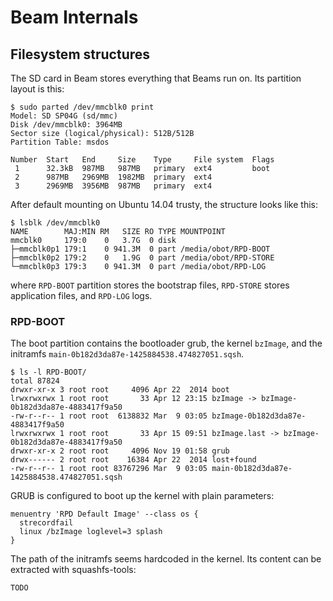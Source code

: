 # Beam Internals

## Filesystem structures

The SD card in Beam stores everything that Beams run on. Its partition layout is this:

```
$ sudo parted /dev/mmcblk0 print
Model: SD SP04G (sd/mmc)
Disk /dev/mmcblk0: 3964MB
Sector size (logical/physical): 512B/512B
Partition Table: msdos

Number  Start   End     Size    Type     File system  Flags
 1      32.3kB  987MB   987MB   primary  ext4         boot
 2      987MB   2969MB  1982MB  primary  ext4
 3      2969MB  3956MB  987MB   primary  ext4
```

After default mounting on Ubuntu 14.04 trusty, the structure looks like this:
```
$ lsblk /dev/mmcblk0
NAME        MAJ:MIN RM   SIZE RO TYPE MOUNTPOINT
mmcblk0     179:0    0   3.7G  0 disk 
├─mmcblk0p1 179:1    0 941.3M  0 part /media/obot/RPD-BOOT
├─mmcblk0p2 179:2    0   1.9G  0 part /media/obot/RPD-STORE
└─mmcblk0p3 179:3    0 941.3M  0 part /media/obot/RPD-LOG
```

where `RPD-BOOT` partition stores the bootstrap files, `RPD-STORE` stores application files, and `RPD-LOG` logs.

### RPD-BOOT

The boot partition contains the bootloader grub, the kernel `bzImage`, and the initramfs `main-0b182d3da87e-1425884538.474827051.sqsh`.

```
$ ls -l RPD-BOOT/
total 87824
drwxr-xr-x 3 root root     4096 Apr 22  2014 boot
lrwxrwxrwx 1 root root       33 Apr 12 23:15 bzImage -> bzImage-0b182d3da87e-4883417f9a50
-rw-r--r-- 1 root root  6138832 Mar  9 03:05 bzImage-0b182d3da87e-4883417f9a50
lrwxrwxrwx 1 root root       33 Apr 15 09:51 bzImage.last -> bzImage-0b182d3da87e-4883417f9a50
drwxr-xr-x 2 root root     4096 Nov 19 01:58 grub
drwx------ 2 root root    16384 Apr 22  2014 lost+found
-rw-r--r-- 1 root root 83767296 Mar  9 03:05 main-0b182d3da87e-1425884538.474827051.sqsh
```

GRUB is configured to boot up the kernel with plain parameters:
```
menuentry 'RPD Default Image' --class os {
  strecordfail
  linux /bzImage loglevel=3 splash
}
```

The path of the initramfs seems hardcoded in the kernel. Its content can be extracted with squashfs-tools:
```
TODO
```
